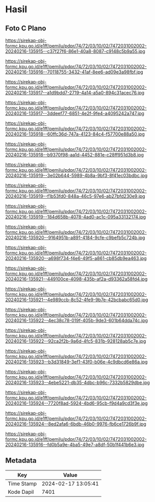 # Hasil

## Foto C Plano

https://sirekap-obj-formc.kpu.go.id/e1ff/pemilu/pdpr/74/72/03/10/02/7472031002002-20240216-135915--c37f27f6-86e1-40a8-8087-c9148c5b9a55.jpg

https://sirekap-obj-formc.kpu.go.id/e1ff/pemilu/pdpr/74/72/03/10/02/7472031002002-20240216-135916--70118755-3432-41af-8ee6-ad09e3a98fbf.jpg

https://sirekap-obj-formc.kpu.go.id/e1ff/pemilu/pdpr/74/72/03/10/02/7472031002002-20240216-135917--a1d9bdd7-2719-4a14-a5a0-894c31acec76.jpg

https://sirekap-obj-formc.kpu.go.id/e1ff/pemilu/pdpr/74/72/03/10/02/7472031002002-20240216-135917--3ddeef77-6851-4e2f-9fe4-a4095242a747.jpg

https://sirekap-obj-formc.kpu.go.id/e1ff/pemilu/pdpr/74/72/03/10/02/7472031002002-20240216-135918--60ffc36d-747a-4123-84c4-f57700e88a50.jpg

https://sirekap-obj-formc.kpu.go.id/e1ff/pemilu/pdpr/74/72/03/10/02/7472031002002-20240216-135918--b9370f98-aa1d-4452-881e-c28ff951d3b8.jpg

https://sirekap-obj-formc.kpu.go.id/e1ff/pemilu/pdpr/74/72/03/10/02/7472031002002-20240216-135919--3e02b644-5989-4b8a-9bf3-8f41ec03bdbc.jpg

https://sirekap-obj-formc.kpu.go.id/e1ff/pemilu/pdpr/74/72/03/10/02/7472031002002-20240216-135919--f1b53fd0-848a-46c5-97e6-ab27bfd230e9.jpg

https://sirekap-obj-formc.kpu.go.id/e1ff/pemilu/pdpr/74/72/03/10/02/7472031002002-20240216-135919--184d658b-4078-4ad0-ac1c-095a33132174.jpg

https://sirekap-obj-formc.kpu.go.id/e1ff/pemilu/pdpr/74/72/03/10/02/7472031002002-20240216-135920--9164951b-a891-4184-9cfe-c9befb5c724b.jpg

https://sirekap-obj-formc.kpu.go.id/e1ff/pemilu/pdpr/74/72/03/10/02/7472031002002-20240216-135920--a698f734-f4e6-49f5-a861-cb85db9ea463.jpg

https://sirekap-obj-formc.kpu.go.id/e1ff/pemilu/pdpr/74/72/03/10/02/7472031002002-20240216-135921--449100ce-4098-435b-af2a-d93362a58fd4.jpg

https://sirekap-obj-formc.kpu.go.id/e1ff/pemilu/pdpr/74/72/03/10/02/7472031002002-20240216-135921--4e989ccb-8c52-4fe9-9b7e-42bcbabc65d0.jpg

https://sirekap-obj-formc.kpu.go.id/e1ff/pemilu/pdpr/74/72/03/10/02/7472031002002-20240216-135922--4ec38c78-019f-405b-9de3-601b64dda74c.jpg

https://sirekap-obj-formc.kpu.go.id/e1ff/pemilu/pdpr/74/72/03/10/02/7472031002002-20240216-135922--92ca2f2b-9a6d-4fc5-831b-928128ab5c7e.jpg

https://sirekap-obj-formc.kpu.go.id/e1ff/pemilu/pdpr/74/72/03/10/02/7472031002002-20240216-135923--b3d31849-3ef1-43f0-b06e-4c9dbcd6e86a.jpg

https://sirekap-obj-formc.kpu.go.id/e1ff/pemilu/pdpr/74/72/03/10/02/7472031002002-20240216-135923--4ebe5221-db35-4dbc-b96c-7332b5829dbe.jpg

https://sirekap-obj-formc.kpu.go.id/e1ff/pemilu/pdpr/74/72/03/10/02/7472031002002-20240216-135924--7720f8ad-5924-4bd6-95cb-f9d4a9cd3f3e.jpg

https://sirekap-obj-formc.kpu.go.id/e1ff/pemilu/pdpr/74/72/03/10/02/7472031002002-20240216-135924--8ed2afa6-6bdb-46b0-9976-fb6ce1726b9f.jpg

https://sirekap-obj-formc.kpu.go.id/e1ff/pemilu/pdpr/74/72/03/10/02/7472031002002-20240216-135916--fd0b5a9e-4ba5-49e7-a8df-50b1f441b6e3.jpg


## Metadata

| Key        | Value               |
| ---------- | ------------------- |
| Time Stamp | 2024-02-17 13:05:41 |
| Kode Dapil | 7401                |



